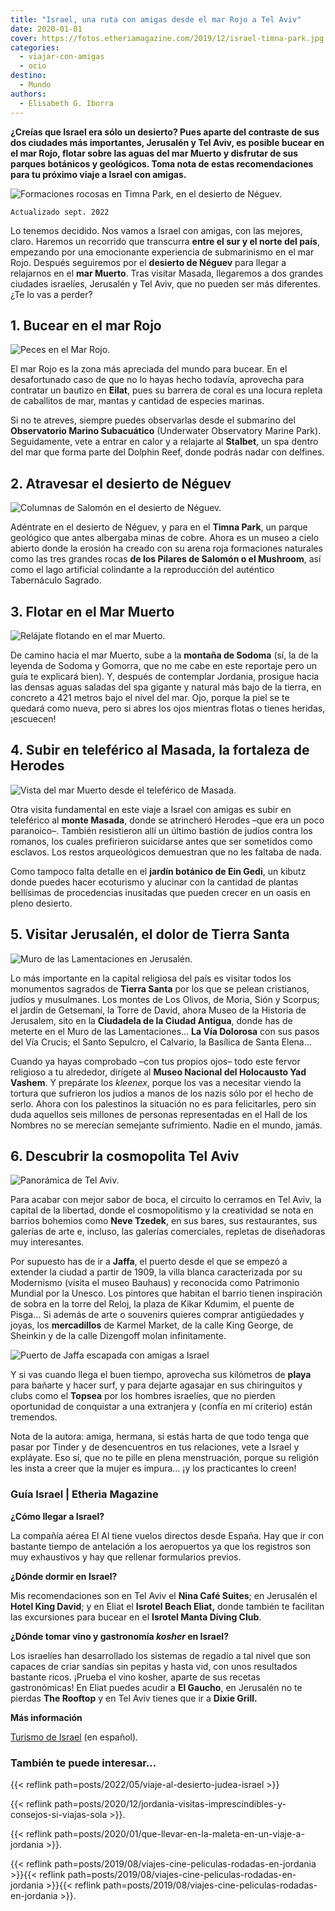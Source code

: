 ```yaml
---
title: "Israel, una ruta con amigas desde el mar Rojo a Tel Aviv"
date: 2020-01-01
cover: https://fotos.etheriamagazine.com/2019/12/israel-timna-park.jpg
categories: 
  - viajar-con-amigas
  - ocio
destino: 
  - Mundo
authors: 
  - Elisabeth G. Iborra
---
```


**¿Creías que Israel era sólo un desierto? Pues aparte del contraste de sus dos ciudades 
más importantes, Jerusalén y Tel Aviv, es posible bucear en el mar Rojo, flotar sobre 
las aguas del mar Muerto y disfrutar de sus parques botánicos y geológicos. Toma nota de 
estas recomendaciones para tu próximo viaje a Israel con amigas.** 

![Formaciones rocosas en Timna Park, en el desierto de Néguev.](https://fotos.etheriamagazine.com/2019/12/israel-timna-park.jpg "Formaciones rocosas en Timna Park, en el desierto de Néguev.")

```
Actualizado sept. 2022
```

Lo tenemos decidido. Nos vamos a Israel con amigas, con las mejores, claro. Haremos un 
recorrido que transcurra **entre el sur y el norte del país**, empezando por una 
emocionante experiencia de submarinismo en el mar Rojo. Después seguiremos por el 
**desierto de Néguev** para llegar a relajarnos en el **mar Muerto**. Tras visitar 
Masada, llegaremos a dos grandes ciudades israelíes, Jerusalén y Tel Aviv, que no pueden 
ser más diferentes. ¿Te lo vas a perder? 

## 1\. Bucear en el mar Rojo

![Peces en el Mar Rojo.](https://fotos.etheriamagazine.com/2019/12/israel-mar-rojo.jpg "Peces en el Mar Rojo. © Vitaly Paykov")

El mar Rojo es la zona más apreciada del mundo para bucear. En el desafortunado caso de 
que no lo hayas hecho todavía, aprovecha para contratar un bautizo en **Eilat**, pues su 
barrera de coral es una locura repleta de caballitos de mar, mantas y cantidad de 
especies marinas. 

Si no te atreves, siempre puedes observarlas desde el submarino del **Observatorio 
Marino Subacuático** (Underwater Observatory Marine Park). Seguidamente, vete a entrar 
en calor y a relajarte al **Stalbet**, un spa dentro del mar que forma parte del Dolphin 
Reef, donde podrás nadar con delfines. 

## 2\. Atravesar el desierto de Néguev

![Columnas de Salomón en el desierto de Néguev.](https://fotos.etheriamagazine.com/2019/12/israel-desierto-neguev.jpg "Columnas de Salomón en el desierto de Néguev.")

Adéntrate en el desierto de Néguev, y para en el **Timna Park**, un parque geológico que 
antes albergaba minas de cobre. Ahora es un museo a cielo abierto donde la erosión ha 
creado con su arena roja formaciones naturales como las tres grandes rocas **de los 
Pilares de Salomón o el Mushroom**, así como el lago artificial colindante a la 
reproducción del auténtico Tabernáculo Sagrado. 

## 3\. Flotar en el Mar Muerto

![Relájate flotando en el mar Muerto.](https://fotos.etheriamagazine.com/2019/12/israel-mar-muerto.jpg "Relájate flotando en el mar Muerto. © Avi Naim")

De camino hacia el mar Muerto, sube a la **montaña de Sodoma** (sí, la de la leyenda de 
Sodoma y Gomorra, que no me cabe en este reportaje pero un guía te explicará bien). Y, 
después de contemplar Jordania, prosigue hacia las densas aguas saladas del spa gigante 
y natural más bajo de la tierra, en concreto a 421 metros bajo el nivel del mar. Ojo, 
porque la piel se te quedará como nueva, pero si abres los ojos mientras flotas o tienes 
heridas, ¡escuecen! 

## 4\. Subir en teleférico al Masada, la fortaleza de Herodes

![Vista del mar Muerto desde el teleférico de Masada.](https://fotos.etheriamagazine.com/2019/12/buenas-dicas-sxr5bVZOHRs-unsplash.jpg "Vista del mar Muerto desde el teleférico de Masada. © Buenas Dicas")

Otra visita fundamental en este viaje a Israel con amigas es subir en teleférico al 
**monte Masada**, donde se atrincheró Herodes –que era un poco paranoico–. También 
resistieron allí un último bastión de judíos contra los romanos, los cuales prefirieron 
suicidarse antes que ser sometidos como esclavos. Los restos arqueológicos demuestran 
que no les faltaba de nada. 

Como tampoco falta detalle en el **jardín botánico de Ein Gedi**, un kibutz donde puedes 
hacer ecoturismo y alucinar con la cantidad de plantas bellísimas de procedencias 
inusitadas que pueden crecer en un oasis en pleno desierto. 

## 5\. Visitar Jerusalén, el dolor de Tierra Santa

![Muro de las Lamentaciones en Jerusalén.](https://fotos.etheriamagazine.com/2019/12/israel-muro-lamentaciones.jpg "Muro de las Lamentaciones en Jerusalén. © Dave Herring")

Lo más importante en la capital religiosa del país es visitar todos los monumentos 
sagrados de **Tierra Santa** por los que se pelean cristianos, judíos y musulmanes. Los 
montes de Los Olivos, de Moria, Sión y Scorpus; el jardín de Getsemaní, la Torre de 
David, ahora Museo de la Historia de Jerusalem, sito en la **Ciudadela de la Ciudad 
Antigua**, donde has de meterte en el Muro de las Lamentaciones… **La Vía Dolorosa** con 
sus pasos del Vía Crucis; el Santo Sepulcro, el Calvario, la Basílica de Santa Elena… 

Cuando ya hayas comprobado –con tus propios ojos– todo este fervor religioso a tu 
alrededor, dirígete al **Museo Nacional del Holocausto Yad Vashem**. Y prepárate los 
_kleenex_, porque los vas a necesitar viendo la tortura que sufrieron los judíos a manos 
de los nazis sólo por el hecho de serlo. Ahora con los palestinos la situación no es 
para felicitarles, pero sin duda aquellos seis millones de personas representadas en el 
Hall de los Nombres no se merecían semejante sufrimiento. Nadie en el mundo, jamás. 

## 6\. Descubrir la cosmopolita Tel Aviv

![Panorámica de Tel Aviv.](https://fotos.etheriamagazine.com/2019/12/israle-tel-aviv.jpg "Panorámica de Tel Aviv. © Shai Pal")

Para acabar con mejor sabor de boca, el circuito lo cerramos en Tel Aviv, la capital de 
la libertad, donde el cosmopolitismo y la creatividad se nota en barrios bohemios como 
**Neve Tzedek**, en sus bares, sus restaurantes, sus galerías de arte e, incluso, las 
galerías comerciales, repletas de diseñadoras muy interesantes. 

Por supuesto has de ir a **Jaffa**, el puerto desde el que se empezó a extender la 
ciudad a partir de 1909, la villa blanca caracterizada por su Modernismo (visita el 
museo Bauhaus) y reconocida como Patrimonio Mundial por la Unesco. Los pintores que 
habitan el barrio tienen inspiración de sobra en la torre del Reloj, la plaza de Kikar 
Kdumim, el puente de Pisga… Si además de arte o souvenirs quieres comprar antigüedades y 
joyas, los **mercadillos** de Karmel Market, de la calle King George, de Sheinkin y de 
la calle Dizengoff molan infinitamente. 

![Puerto de Jaffa  escapada con amigas a Israel](https://fotos.etheriamagazine.com/2019/12/israel-jaffa.jpg "Puerto de Jaffa.")

Y si vas cuando llega el buen tiempo, aprovecha sus kilómetros de **playa** para bañarte 
y hacer surf, y para dejarte agasajar en sus chiringuitos y clubs como el **Topsea** por 
los hombres israelíes, que no pierden oportunidad de conquistar a una extranjera y 
(confía en mí criterio) están tremendos. 

Nota de la autora: amiga, hermana, si estás harta de que todo tenga que pasar por Tinder 
y de desencuentros en tus relaciones, vete a Israel y expláyate. Eso sí, que no te pille 
en plena menstruación, porque su religión les insta a creer que la mujer es impura… ¡y 
los practicantes lo creen! 

### Guía Israel | Etheria Magazine

**¿Cómo llegar a Israel?** 

La compañía aérea El Al tiene vuelos directos desde España. Hay que ir con bastante 
tiempo de antelación a los aeropuertos ya que los registros son muy exhaustivos y hay 
que rellenar formularios previos. 

**¿Dónde dormir en Israel?** 

Mis recomendaciones son en Tel Aviv el **Nina Café Suites**; en Jerusalén el **Hotel 
King David**; y en Eliat el **Isrotel Beach Eliat,** donde también te facilitan las 
excursiones para bucear en el **Isrotel Manta Diving Club**. 

**¿Dónde tomar vino y gastronomía _kosher_ en Israel?** 

Los israelíes han desarrollado los sistemas de regadío a tal nivel que son capaces de 
criar sandías sin pepitas y hasta vid, con unos resultados bastante ricos. ¡Prueba el 
vino kosher, aparte de sus recetas gastronómicas! En Eliat puedes acudir a **El 
Gaucho**, en Jerusalén no te pierdas **The Rooftop** y en Tel Aviv tienes que ir a 
**Dixie Grill.** 

**Más información** 

[Turismo de Israel](https://info.goisrael.com/es/) (en español). 

### También te puede interesar...

{{< reflink path=posts/2022/05/viaje-al-desierto-judea-israel >}} 

{{< reflink 
path=posts/2020/12/jordania-visitas-imprescindibles-y-consejos-si-viajas-sola >}}. 

{{< reflink path=posts/2020/01/que-llevar-en-la-maleta-en-un-viaje-a-jordania >}}. 

{{< reflink path=posts/2019/08/viajes-cine-peliculas-rodadas-en-jordania >}}{{< reflink 
path=posts/2019/08/viajes-cine-peliculas-rodadas-en-jordania >}}{{< reflink 
path=posts/2019/08/viajes-cine-peliculas-rodadas-en-jordania >}}.
